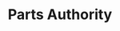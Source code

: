 ---
title: "Parts Authority"
url: /phoenix/parts-authority-west-fillmore-street/
shop: car parts
---